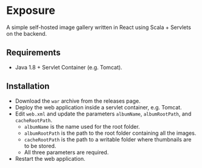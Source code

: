 # Exposure #
A simple self-hosted image gallery written in React using Scala + Servlets on the backend.

## Requirements ##
+ Java 1.8 + Servlet Container (e.g. Tomcat).

## Installation ##

+ Download the `war` archive from the releases page.
+ Deploy the web application inside a servlet container, e.g. Tomcat.
+ Edit `web.xml` and update the parameters `albumName`, `albumRootPath`, and `cacheRootPath`.
    + `albumName` is the name used for the root folder.
    + `albumRootPath` is the path to the root folder containing all the images.
    + `cacheRootPath` is the path to a writable folder where thumbnails are to be stored.
    + All three parameters are required.
+ Restart the web application.
